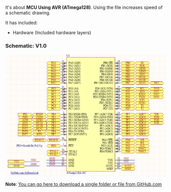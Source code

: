 It's about **MCU Using AVR (ATmega128)**.
Using the file increases speed of a schematic drawing.

It has included:
- Hardware (Included hardware layers)

### Schematic: V1.0
![](Hardware/V1.0.png?raw=true)

**Note**: [You can go here to download a single folder or file from GitHub.com](https://minhaskamal.github.io/DownGit/#/home)
